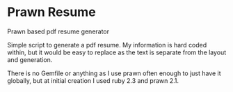 # Prawn Resume
Prawn based pdf resume generator

Simple script to generate a pdf resume. My information is hard coded within, but it would be easy to replace as the text is separate from the layout and generation.

There is no Gemfile or anything as I use prawn often enough to just have it globally, but at initial creation I used ruby 2.3 and prawn 2.1.
